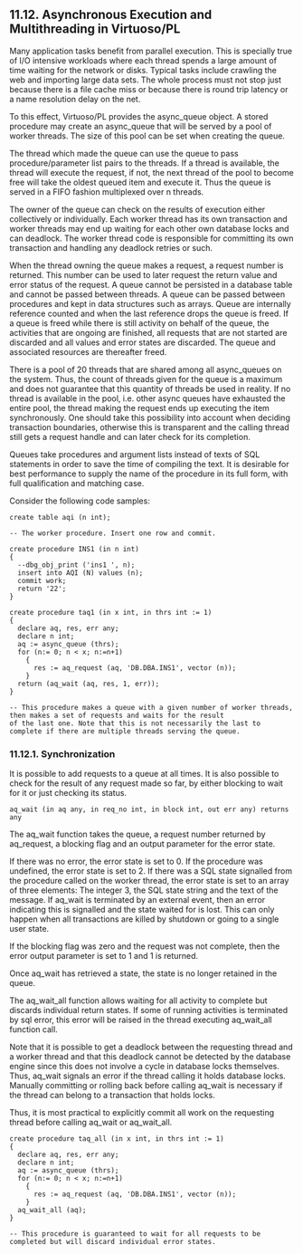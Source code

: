 <div id="asyncexecmultithread" class="section">

<div class="titlepage">

<div>

<div>

## 11.12. Asynchronous Execution and Multithreading in Virtuoso/PL

</div>

</div>

</div>

Many application tasks benefit from parallel execution. This is
specially true of I/O intensive workloads where each thread spends a
large amount of time waiting for the network or disks. Typical tasks
include crawling the web and importing large data sets. The whole
process must not stop just because there is a file cache miss or because
there is round trip latency or a name resolution delay on the net.

To this effect, Virtuoso/PL provides the async_queue object. A stored
procedure may create an async_queue that will be served by a pool of
worker threads. The size of this pool can be set when creating the
queue.

The thread which made the queue can use the queue to pass
procedure/parameter list pairs to the threads. If a thread is available,
the thread will execute the request, if not, the next thread of the pool
to become free will take the oldest queued item and execute it. Thus the
queue is served in a FIFO fashion multiplexed over n threads.

The owner of the queue can check on the results of execution either
collectively or individually. Each worker thread has its own transaction
and worker threads may end up waiting for each other own database locks
and can deadlock. The worker thread code is responsible for committing
its own transaction and handling any deadlock retries or such.

When the thread owning the queue makes a request, a request number is
returned. This number can be used to later request the return value and
error status of the request. A queue cannot be persisted in a database
table and cannot be passed between threads. A queue can be passed
between procedures and kept in data structures such as arrays. Queue are
internally reference counted and when the last reference drops the queue
is freed. If a queue is freed while there is still activity on behalf of
the queue, the activities that are ongoing are finished, all requests
that are not started are discarded and all values and error states are
discarded. The queue and associated resources are thereafter freed.

There is a pool of 20 threads that are shared among all async_queues on
the system. Thus, the count of threads given for the queue is a maximum
and does not guarantee that this quantity of threads be used in reality.
If no thread is available in the pool, i.e. other async queues have
exhausted the entire pool, the thread making the request ends up
executing the item synchronously. One should take this possibility into
account when deciding transaction boundaries, otherwise this is
transparent and the calling thread still gets a request handle and can
later check for its completion.

Queues take procedures and argument lists instead of texts of SQL
statements in order to save the time of compiling the text. It is
desirable for best performance to supply the name of the procedure in
its full form, with full qualification and matching case.

Consider the following code samples:

``` programlisting
create table aqi (n int);

-- The worker procedure. Insert one row and commit.

create procedure INS1 (in n int)
{
  --dbg_obj_print ('ins1 ', n);
  insert into AQI (N) values (n);
  commit work;
  return '22';
}

create procedure taq1 (in x int, in thrs int := 1)
{
  declare aq, res, err any;
  declare n int;
  aq := async_queue (thrs);
  for (n:= 0; n < x; n:=n+1)
    {
      res := aq_request (aq, 'DB.DBA.INS1', vector (n));
    }
  return (aq_wait (aq, res, 1, err));
}

-- This procedure makes a queue with a given number of worker threads, then makes a set of requests and waits for the result
of the last one. Note that this is not necessarily the last to complete if there are multiple threads serving the queue.
```

<div id="synchronization" class="section">

<div class="titlepage">

<div>

<div>

### 11.12.1. Synchronization

</div>

</div>

</div>

It is possible to add requests to a queue at all times. It is also
possible to check for the result of any request made so far, by either
blocking to wait for it or just checking its status.

``` programlisting
aq_wait (in aq any, in req_no int, in block int, out err any) returns any
```

The aq_wait function takes the queue, a request number returned by
aq_request, a blocking flag and an output parameter for the error state.

If there was no error, the error state is set to 0. If the procedure was
undefined, the error state is set to 2. If there was a SQL state
signalled from the procedure called on the worker thread, the error
state is set to an array of three elements: The integer 3, the SQL state
string and the text of the message. If aq_wait is terminated by an
external event, then an error indicating this is signalled and the state
waited for is lost. This can only happen when all transactions are
killed by shutdown or going to a single user state.

If the blocking flag was zero and the request was not complete, then the
error output parameter is set to 1 and 1 is returned.

Once aq_wait has retrieved a state, the state is no longer retained in
the queue.

The aq_wait_all function allows waiting for all activity to complete but
discards individual return states. If some of running activities is
terminated by sql error, this error will be raised in the thread
executing aq_wait_all function call.

Note that it is possible to get a deadlock between the requesting thread
and a worker thread and that this deadlock cannot be detected by the
database engine since this does not involve a cycle in database locks
themselves. Thus, aq_wait signals an error if the thread calling it
holds database locks. Manually committing or rolling back before calling
aq_wait is necessary if the thread can belong to a transaction that
holds locks.

Thus, it is most practical to explicitly commit all work on the
requesting thread before calling aq_wait or aq_wait_all.

``` programlisting
create procedure taq_all (in x int, in thrs int := 1)
{
  declare aq, res, err any;
  declare n int;
  aq := async_queue (thrs);
  for (n:= 0; n < x; n:=n+1)
    {
      res := aq_request (aq, 'DB.DBA.INS1', vector (n));
    }
  aq_wait_all (aq);
}

-- This procedure is guaranteed to wait for all requests to be completed but will discard individual error states.
```

</div>

</div>
